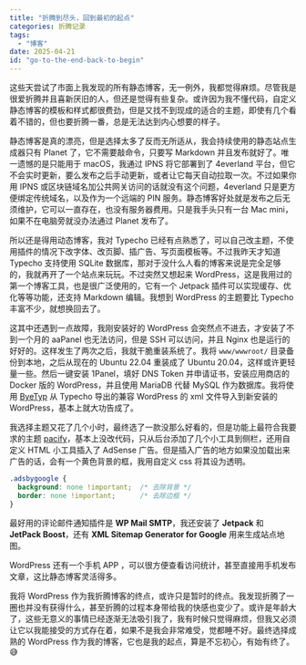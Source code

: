 ```yaml
---
title: "折腾到尽头，回到最初的起点"
categories: 折腾记录
tags:
  - "博客"
date: 2025-04-21
id: "go-to-the-end-back-to-begin"
---
```


这些天尝试了市面上我发现的所有静态博客，无一例外，我都觉得麻烦。尽管我是很爱折腾并且喜新厌旧的人，但还是觉得有些复杂。或许因为我不懂代码，自定义静态博客的模板和样式都很费劲，但是又找不到现成的适合的主题，即使有几个看着不错的，但也要折腾一番，总是无法达到内心想要的样子。  

静态博客是真的漂亮，但是选择太多了反而无所适从，我会持续使用的静态站点生成器只有 Planet 了，它不需要敲命令，只要写 Markdown 并且发布就好了。唯一遗憾的是只能用于 macOS，我通过 IPNS 将它部署到了 4everland 平台，但它不会实时更新，要么发布之后手动更新，或者让它每天自动拉取一次。不过如果你用 IPNS 或区块链域名加公共网关访问的话就没有这个问题，4everland 只是更方便绑定传统域名，以及作为一个远端的 PIN 服务。静态博客好处就是发布之后无须维护，它可以一直存在，也没有服务器费用。只是我手头只有一台 Mac mini，如果不在电脑旁就没办法通过 Planet 发布了。

所以还是得用动态博客，我对 Typecho 已经有点熟悉了，可以自己改主题，不使用插件的情况下改字体、改页脚、插广告、写页面模板等。不过我昨天才知道 Typecho 支持使用 SQLite 数据库，那对于没什么人看的博客来说是完全足够的，我就再开了一个站点来玩玩。不过突然又想起来 WordPress，这是我用过的第一个博客工具，也是很广泛使用的，它有一个 Jetpack 插件可以实现缓存、优化等等功能，还支持 Markdown 编辑。我想到 WordPress 的主题要比 Typecho 丰富不少，就想换回去了。

这其中还遇到一点故障，我刚安装好的 WordPress 会突然点不进去，才安装了不到一个月的 aaPanel 也无法访问，但是 SSH 可以访问，并且 Nginx 也是运行的好好的。这样发生了两次之后，我就干脆重装系统了。我将 `www/wwwroot/` 目录备份到本地，之后从现在的 Ubuntu 22.04 重装成了 Ubuntu 20.04，这样或许更轻量一些。然后一键安装 1Panel，填好 DNS Token 并申请证书，安装应用商店的 Docker 版的 WordPress，并且使用 MariaDB 代替 MySQL 作为数据库。我将使用 [ByeTyp](https://github.com/sunxiyuan/ByeTyp) 从 Typecho 导出的兼容 WordPress 的 xml 文件导入到新安装的 WordPress，基本上就大功告成了。

我选择主题又花了几个小时，最终选了一款没那么好看的，但是功能上最符合我要求的主题 [pacify](https://cn.wordpress.org/themes/pacify/)，基本上没改代码，只从后台添加了几个小工具到侧栏，还用自定义 HTML 小工具插入了 AdSense 广告。但是插入广告的地方如果没加载出来广告的话，会有一个黄色背景的框，我用自定义 css 将其设为透明。
```css
.adsbygoogle {
  background: none !important;  /* 去除背景 */
  border: none !important;      /* 去除边框 */
}
```

最好用的评论邮件通知插件是 **WP Mail SMTP**，我还安装了 **Jetpack** 和 **JetPack Boost**，还有 **XML Sitemap Generator for Google** 用来生成站点地图。

WordPress 还有一个手机 APP ，可以很方便查看访问统计，甚至直接用手机发布文章，这比静态博客灵活得多。

我将 WordPress 作为我折腾博客的终点，或许只是暂时的终点。我发现折腾了一圈也并没有获得什么，甚至折腾的过程本身带给我的快感也变少了。或许是年龄大了，这些无意义的事情已经逐渐无法吸引我了，我有时候只觉得麻烦，但我又必须让它以我能接受的方式存在着，如果不是我会非常难受，觉都睡不好。最终选择成熟的 WordPress 作为我的博客，它也是我的起点，算是不忘初心，有始有终了。😅